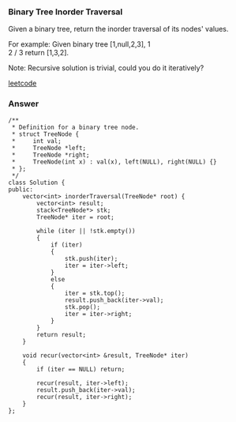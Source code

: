 ### Binary Tree Inorder Traversal
Given a binary tree, return the inorder traversal of its nodes' values.

For example:
Given binary tree [1,null,2,3],
   1
    \
     2
    /
   3
return [1,3,2].

Note: Recursive solution is trivial, could you do it iteratively?

[leetcode](https://leetcode.com/problems/binary-tree-inorder-traversal/description/)

### Answer 
	/**
	 * Definition for a binary tree node.
	 * struct TreeNode {
	 *     int val;
	 *     TreeNode *left;
	 *     TreeNode *right;
	 *     TreeNode(int x) : val(x), left(NULL), right(NULL) {}
	 * };
	 */
	class Solution {
	public:
	    vector<int> inorderTraversal(TreeNode* root) {
	        vector<int> result;
	        stack<TreeNode*> stk;
	        TreeNode* iter = root;
	        
	        while (iter || !stk.empty())
	        {
	            if (iter)
	            {
	                stk.push(iter);
	                iter = iter->left;
	            }
	            else
	            {
	                iter = stk.top();
	                result.push_back(iter->val);
	                stk.pop();
	                iter = iter->right;
	            }
	        }
	        return result;
	    }
	    
	    void recur(vector<int> &result, TreeNode* iter)
	    {
	        if (iter == NULL) return;
	        
	        recur(result, iter->left);
	        result.push_back(iter->val);
	        recur(result, iter->right);
	    }
	};
